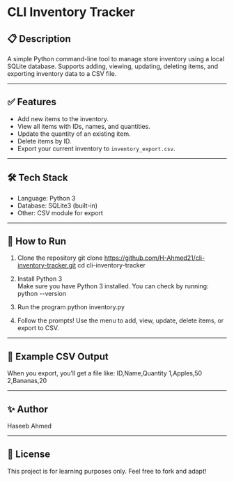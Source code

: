 # CLI Inventory Tracker

## 📋 Description
A simple Python command-line tool to manage store inventory using a local SQLite database. Supports adding, viewing, updating, deleting items, and exporting inventory data to a CSV file.

---

## ✅ Features
- Add new items to the inventory.
- View all items with IDs, names, and quantities.
- Update the quantity of an existing item.
- Delete items by ID.
- Export your current inventory to `inventory_export.csv`.

---

## 🛠️ Tech Stack
- Language: Python 3
- Database: SQLite3 (built-in)
- Other: CSV module for export

---

## 🚀 How to Run

1. Clone the repository
   git clone https://github.com/H-Ahmed21/cli-inventory-tracker.git
   cd cli-inventory-tracker

2. Install Python 3  
   Make sure you have Python 3 installed. You can check by running:
   python --version

3. Run the program
   python inventory.py

4. Follow the prompts!
   Use the menu to add, view, update, delete items, or export to CSV.

---

## 📂 Example CSV Output
When you export, you’ll get a file like:
ID,Name,Quantity
1,Apples,50
2,Bananas,20

---

## ✨ Author
Haseeb Ahmed

---

## 📃 License
This project is for learning purposes only. Feel free to fork and adapt!
